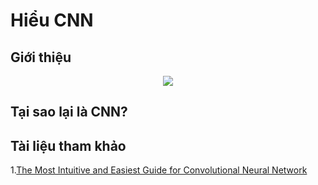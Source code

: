 # Hiểu CNN

## Giới thiệu

<p align="center"><img src="https://miro.medium.com/proxy/1*oB3S5yHHhvougJkPXuc8og.gif"></p>

## Tại sao lại là CNN?



## Tài liệu tham khảo
1.[The Most Intuitive and Easiest Guide for Convolutional Neural Network](https://towardsdatascience.com/the-most-intuitive-and-easiest-guide-for-convolutional-neural-network-3607be47480)
